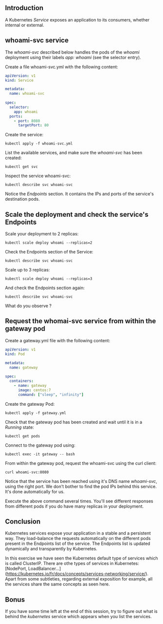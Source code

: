 ## Introduction
A Kubernetes *Service* exposes an application to its consumers, whether internal or external.

## whoami-svc service
The *whoami-svc* described below handles the pods of the *whoami* deployment using their labels *app: whoami*
(see the selector entry).

Create a file whoami-svc.yml with the following content:

```yaml
apiVersion: v1
kind: Service

metadata:
  name: whoami-svc
  
spec:
  selector:
    app: whoami
  ports:
    - port: 8080
      targetPort: 80
```
 
Create the service:

```shell script
kubectl apply -f whoami-svc.yml
``` 
List the available services, and make sure the *whoami-svc* has been created:

```shell script
kubectl get svc
``` 

Inspect the service whoami-svc:

```shell script
kubectl describe svc whoami-svc 
``` 

Notice the *Endpoints* section. It contains the IPs and ports of the service's destination pods.

## Scale the deployment and check the service's Endpoints
Scale your deployment to 2 replicas:
```shell script
kubectl scale deploy whoami --replicas=2
```

Check the Endpoints section of the Service:
```shell script
kubectl describe svc whoami-svc
```  

Scale up to 3 replicas:
```shell script
kubectl scale deploy whoami --replicas=3
```

And check the Endpoints section again:
```shell
kubectl describe svc whoami-svc
```  
What do you observe ?
 
## Request the whomai-svc service from within the gateway pod 

Create a gateway.yml file with the following content:
```yaml
apiVersion: v1
kind: Pod

metadata:
  name: gateway
  
spec:
  containers:
    - name: gateway
      image: centos:7
      command: ["sleep", "infinity"]
```

Create the gateway Pod:
```shell script
kubectl apply -f gateway.yml
```

Check that the gateway pod has been created and wait until it is in a *Running* state:
```shell script
kubectl get pods
```

Connect to the gateway pod using:
```shell script
kubectl exec -it gateway -- bash
``` 

From within the gateway pod, request the whoami-svc using the curl client:
```shell script
curl whoami-svc:8080
``` 

Notice that the service has been reached using it's DNS name *whoami-svc*, using the right port.
We don't bother to find the pod IPs behind this service. It's done automatically for us.

Execute the above command several times. You'll see different responses from different pods if you do have many replicas
in your deployment.


## Conclusion
Kubernetes services expose your application in a stable and a persistent way.
They load-balance the requests automatically on the different pods present in the Endpoints list of the service.
The Endpoints list is updated dynamically and transparently by Kubernetes.

In this exercise we have seen the Kubernetes default type of services which is called ClusterIP.
There are othe types of services in Kubernetes: [NodePort, LoadBalancer...] (https://kubernetes.io/fr/docs/concepts/services-networking/service/).
Apart from some subtleties, regarding external exposition for example, all the services share the same concepts as seen here.

## Bonus
If you have some time left at the end of this session, try to figure out what is behind the *kubernetes* service which appears
when you list the services.
